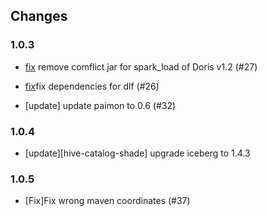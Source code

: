 ## Changes

### 1.0.3

- [fix](spark-load) remove comflict jar for spark_load of Doris v1.2 (#27)

- [fix](multi-catalog)fix dependencies for dlf (#26) 

- [update] update paimon to 0.6 (#32)

### 1.0.4

- [update][hive-catalog-shade] upgrade iceberg to 1.4.3

### 1.0.5

- [Fix]Fix wrong maven coordinates (#37)



